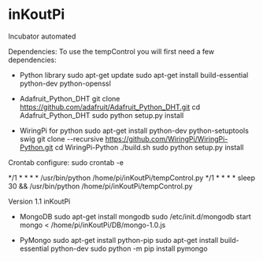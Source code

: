 # inKoutPi
Incubator automated

Dependencies:
To use the tempControl you will first need a few dependencies:

- Python library
sudo apt-get update
sudo apt-get install build-essential python-dev python-openssl

- Adafruit_Python_DHT
git clone https://github.com/adafruit/Adafruit_Python_DHT.git
cd Adafruit_Python_DHT
sudo python setup.py install

- WiringPi for python
sudo apt-get install python-dev python-setuptools swig
git clone --recursive https://github.com/WiringPi/WiringPi-Python.git
cd WiringPi-Python
./build.sh
sudo python setup.py install

Crontab configure:
sudo crontab -e

*/1 * * * * /usr/bin/python /home/pi/inKoutPi/tempControl.py
*/1 * * * * sleep 30 && /usr/bin/python /home/pi/inKoutPi/tempControl.py


Version 1.1 inKoutPi

- MongoDB
sudo apt-get install mongodb
sudo /etc/init.d/mongodb start
mongo < /home/pi/inKoutPi/DB/mongo-1.0.js 

- PyMongo
sudo apt-get install python-pip
sudo apt-get install build-essential python-dev
sudo python -m pip install pymongo

